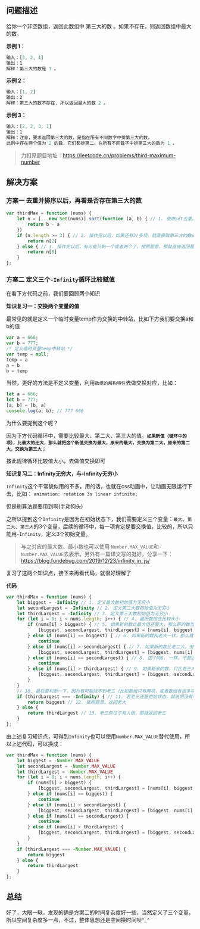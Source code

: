 ## 问题描述
给你一个非空数组，返回此数组中 第三大的数 。如果不存在，则返回数组中最大的数。

**示例 1：**
```js
输入：[3, 2, 1]
输出：1
解释：第三大的数是 1 。
```
**示例 2：**

```js
输入：[1, 2]
输出：2
解释：第三大的数不存在, 所以返回最大的数 2 。
```
**示例 3：**
```js
输入：[2, 2, 3, 1]
输出：1
解释：注意，要求返回第三大的数，是指在所有不同数字中排第三大的数。
此例中存在两个值为 2 的数，它们都排第二。在所有不同数字中排第三大的数为 1 。
```
> 力扣原题目地址：https://leetcode.cn/problems/third-maximum-number

## 解决方案
### 方案一 去重并排序以后，再看是否存在第三大的数

```js
var thirdMax = function (nums) {
    let n = [...new Set(nums)].sort(function (a, b) { // 1. 使用Set去重，并从大到小排列
        return b - a
    })
    if (n.length >= 3) { // 2. 操作完以后，如果还有3/多项，就直接取第三大的数返回即可
        return n[2]
    } else { // 3. 操作完以后，有可能只剩一个或者两个了，按照题意，那就直接返回最大的即可
        return n[0]
    }
};
```

### 方案二 定义三个`-Infinity`循环比较赋值
在看下方代码之前，我们要回顾两个知识

**知识复习一：交换两个变量的值**

最常见的就是定义一个临时变量temp作为交换的中转站，比如下方我们要交换a和b的值

```js
var a = 666;
var b = 777;
/* 定义临时变量temp中转站 */ 
var temp = null;
temp = a
a = b
b = temp
```
当然，更好的方法是不定义变量，利用`数组的解构特性`去做交换对应，比如：

```js
let a = 666;
let b = 777;
[a, b] = [b, a]
console.log(a, b); // 777 666
```
为什么要提到这个呢？

因为下方代码循环中，需要比较最大、第二大、第三大的值。**`如果新值（循环中的项），比最大的还大，那么就把这个新值交换为最大，原来的最大，交换为第二大，原来的第二大，交换为第三大；`**

按此规律循环比较值大小，去做值交换即可

**知识复习二：Infinity无穷大，与-Infinity无穷小**

`Infinity`这个平常貌似用的不多。用的话，也就在css动画中，让动画无限运行下去，比如：
`animation: rotation 3s linear infinite;`

但是刷算法题要用到啊(手动狗头)

之所以提到这个`Infinity`是因为在初始状态下，我们需要定义三个变量：`最大`、`第二大`、`第三大`的3个变量，后续的循环中，每一项肯定是要交换值，比较的，所以只能用`-Infinity`，定义3个初始变量。

> 与之对应的最大数、最小数也可以使用 `Number.MAX_VALUE`和`-Number.MAX_VALUE`去表示。另外有一篇译文写的挺好，分享一下：https://blog.fundebug.com/2019/12/23/infinity_in_js/

复习了这两个知识点，接下来再看代码，就很好理解了

**代码**

```js
var thirdMax = function (nums) {
    let biggest = -Infinity // 1. 定义最大数初始值为无穷小
    let secondLargest = -Infinity // 2. 定义第二大数初始值为无穷小
    let thirdLargest = -Infinity // 3. 定义第三大数初始值为无穷小
    for (let i = 0; i < nums.length; i++) { // 4. 遍历数组去比较大小
        if (nums[i] > biggest) { // 5. 如果新的数比最大值还要大，那么新的数当老大，原来的老大退居成老二了，原来的老二退居成老三了，原来的老三直接`退休了`
            [biggest, secondLargest, thirdLargest] = [nums[i], biggest, secondLargest]
        } else if (nums[i] == biggest) { // 6. 如果新的数和老大一样，那么就不交换了，因为相当于没变，就直接忽略之continue跳过，当然不加continue也是没问题的，加上效率高一些
            continue
        } else if (nums[i] > secondLargest) { // 7. 如果新的数比老二大，但是没有老大大，那么老大不用变、新的数当老二、原来的老二就被降级成老三了。原来的老三依旧直接退休了
            [biggest, secondLargest, thirdLargest] = [biggest, nums[i], secondLargest]
        } else if (nums[i] == secondLargest) { // 8. 这个同6. 一样。不赘述
            continue
        } else if (nums[i] > thirdLargest) { // 9. 如果新来的数，只比老三大一些，那么，老大、老二不用动。新来的数直接把原来的老三赶走，自己当老三就行喽
            [biggest, secondLargest, thirdLargest] = [biggest, secondLargest, nums[i]]
        }
    }
    // 10. 最后要判断一下，因为有可能找不到老三（比如数组只有两项，或者数组有很多项，但是都重复了，毕竟重复的会被忽略）
    if (thirdLargest === -Infinity) { // 11. 若老三还是初始状态，就说明没有老三（老三的位子空缺）
        return biggest // 12. 依照题意，返回老大
    } else {
        return thirdLargest // 13. 老三的位子有人做，那就返回老三
    }
};
```
由上述复习知识点，可得到`Infinity`也可以使用`Number.MAX_VALUE`替代使用，所以上述代码，可以换成：

```js
var thirdMax = function (nums) {
    let biggest = -Number.MAX_VALUE
    let secondLargest = -Number.MAX_VALUE
    let thirdLargest = -Number.MAX_VALUE
    for (let i = 0; i < nums.length; i++) {
        if (nums[i] > biggest) {
            [biggest, secondLargest, thirdLargest] = [nums[i], biggest, secondLargest]
        } else if (nums[i] == biggest) {
            continue
        } else if (nums[i] > secondLargest) {
            [biggest, secondLargest, thirdLargest] = [biggest, nums[i], secondLargest]
        } else if (nums[i] == secondLargest) {
            continue
        } else if (nums[i] > thirdLargest) {
            [biggest, secondLargest, thirdLargest] = [biggest, secondLargest, nums[i]]
        }
    }
    if (thirdLargest === -Number.MAX_VALUE) {
        return biggest
    } else {
        return thirdLargest
    }
};
```
## 总结
好了，大眼一瞅，发现的确是方案二的时间复杂度好一些，当然定义了三个变量，所以空间复杂度多一点，不过，整体思想还是空间换时间呗`^_^`